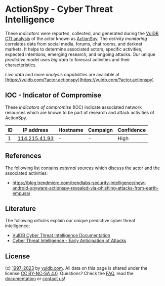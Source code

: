 # ActionSpy - Cyber Threat Intelligence

These _indicators_ were reported, collected, and generated during the [VulDB CTI analysis](https://vuldb.com/?kb.cti) of the actor known as [ActionSpy](https://vuldb.com/?actor.actionspy). The _activity monitoring_ correlates data from social media, forums, chat rooms, and darknet markets. It helps to determine associated actors, specific activities, expected intentions, emerging research, and ongoing attacks. Our unique _predictive model_ uses _big data_ to forecast activities and their characteristics.

_Live data_ and more _analysis capabilities_ are available at [https://vuldb.com/?actor.actionspy](https://vuldb.com/?actor.actionspy)

## IOC - Indicator of Compromise

These _indicators of compromise_ (IOC) indicate associated network resources which are known to be part of research and attack activities of ActionSpy.

ID | IP address | Hostname | Campaign | Confidence
-- | ---------- | -------- | -------- | ----------
1 | [114.215.41.93](https://vuldb.com/?ip.114.215.41.93) | - | - | High

## References

The following list contains _external sources_ which discuss the actor and the associated activities:

* https://blog.trendmicro.com/trendlabs-security-intelligence/new-android-spyware-actionspy-revealed-via-phishing-attacks-from-earth-empusa/

## Literature

The following _articles_ explain our unique predictive cyber threat intelligence:

* [VulDB Cyber Threat Intelligence Documentation](https://vuldb.com/?kb.cti)
* [Cyber Threat Intelligence - Early Anticipation of Attacks](https://www.scip.ch/en/?labs.20201022)

## License

(c) [1997-2023](https://vuldb.com/?kb.changelog) by [vuldb.com](https://vuldb.com/?kb.about). All data on this page is shared under the license [CC BY-NC-SA 4.0](https://creativecommons.org/licenses/by-nc-sa/4.0/). Questions? Check the [FAQ](https://vuldb.com/?kb.faq), read the [documentation](https://vuldb.com/?kb) or [contact us](https://vuldb.com/?contact)!
